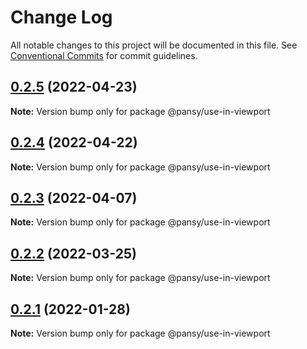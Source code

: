 # Change Log

All notable changes to this project will be documented in this file.
See [Conventional Commits](https://conventionalcommits.org) for commit guidelines.

## [0.2.5](https://github.com/pansyjs/react-hooks/compare/@pansy/use-in-viewport@0.2.4...@pansy/use-in-viewport@0.2.5) (2022-04-23)

**Note:** Version bump only for package @pansy/use-in-viewport





## [0.2.4](https://github.com/pansyjs/react-hooks/compare/@pansy/use-in-viewport@0.2.3...@pansy/use-in-viewport@0.2.4) (2022-04-22)

**Note:** Version bump only for package @pansy/use-in-viewport





## [0.2.3](https://github.com/pansyjs/react-hooks/compare/@pansy/use-in-viewport@0.2.2...@pansy/use-in-viewport@0.2.3) (2022-04-07)

**Note:** Version bump only for package @pansy/use-in-viewport





## [0.2.2](https://github.com/pansyjs/react-hooks/compare/@pansy/use-in-viewport@0.2.1...@pansy/use-in-viewport@0.2.2) (2022-03-25)

**Note:** Version bump only for package @pansy/use-in-viewport





## [0.2.1](https://github.com/pansyjs/react-hooks/compare/@pansy/use-in-viewport@0.2.0...@pansy/use-in-viewport@0.2.1) (2022-01-28)

**Note:** Version bump only for package @pansy/use-in-viewport
